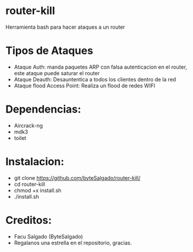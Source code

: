 # router-kill

Herramienta bash para hacer ataques a un router

# Tipos de Ataques

* Ataque Auth: manda paquetes ARP con falsa autenticacion en el router, este ataque puede saturar el router
* Ataque Deauth: Desauntentica a todos los clientes dentro de la red
* Ataque flood Access Point: Realiza un flood de redes WIFI

# Dependencias:

* Aircrack-ng
* mdk3
* toilet

# Instalacion:

* git clone https://github.com/byteSalgado/router-kill/
* cd router-kill
* chmod +x install.sh
* ./install.sh

# Creditos:

* Facu Salgado (ByteSalgado)
* Regalanos una estrella en el repositorio, gracias.

